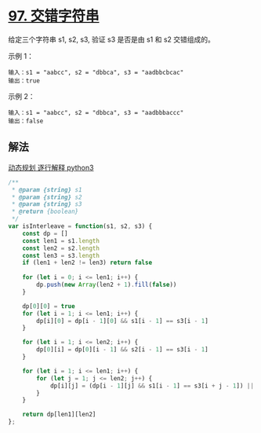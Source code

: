 # [97. 交错字符串](https://leetcode-cn.com/problems/interleaving-string/)
给定三个字符串 s1, s2, s3, 验证 s3 是否是由 s1 和 s2 交错组成的。

 

示例 1：
```
输入：s1 = "aabcc", s2 = "dbbca", s3 = "aadbbcbcac"
输出：true
```
示例 2：
```
输入：s1 = "aabcc", s2 = "dbbca", s3 = "aadbbbaccc"
输出：false
```
## 解法
[动态规划 逐行解释 python3](https://leetcode-cn.com/problems/interleaving-string/solution/dong-tai-gui-hua-zhu-xing-jie-shi-python3-by-zhu-3/)
```js
/**
 * @param {string} s1
 * @param {string} s2
 * @param {string} s3
 * @return {boolean}
 */
var isInterleave = function(s1, s2, s3) {
    const dp = []
    const len1 = s1.length
    const len2 = s2.length
    const len3 = s3.length
    if (len1 + len2 != len3) return false
    
    for (let i = 0; i <= len1; i++) {
        dp.push(new Array(len2 + 1).fill(false))
    }

    dp[0][0] = true
    for (let i = 1; i <= len1; i++) {
        dp[i][0] = dp[i - 1][0] && s1[i - 1] == s3[i - 1]
    }

    for (let i = 1; i <= len2; i++) {
        dp[0][i] = dp[0][i - 1] && s2[i - 1] == s3[i - 1]
    }

    for (let i = 1; i <= len1; i++) {
        for (let j = 1; j <= len2; j++) {
            dp[i][j] = (dp[i - 1][j] && s1[i - 1] == s3[i + j - 1]) || (dp[i][j - 1] && s2[j - 1] == s3[i + j - 1])
        }
    }

    return dp[len1][len2]
};
```
